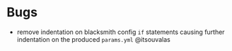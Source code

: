 # Bugs

* remove indentation on blacksmith config `if` statements causing further indentation on the produced `params.yml` @itsouvalas